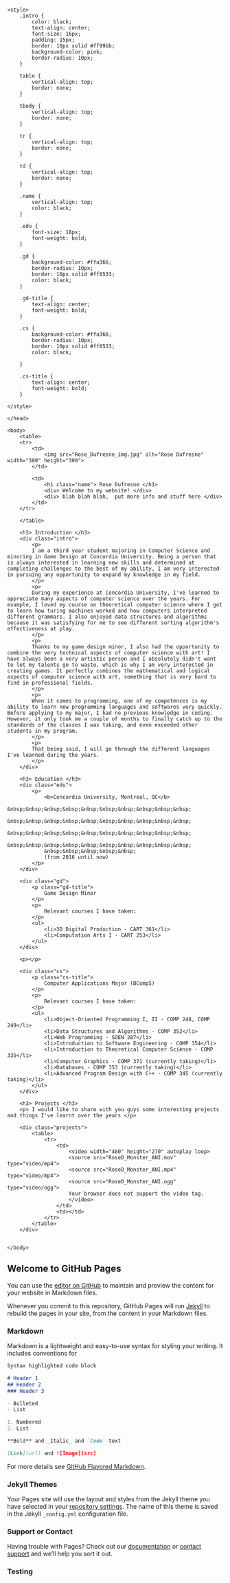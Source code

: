 
<html>
    <head>
        <title> Rose Dufresne </title>

    <style>
        .intro {
            color: black;
            text-align: center;
            font-size: 16px;
            padding: 15px;
            border: 10px solid #ff99bb;
            background-color: pink;
            border-radius: 10px;
        }

        table {
            vertical-align: top;
            border: none;
        }

        tbody {
            vertical-align: top;
            border: none;
        }

        tr {
            vertical-align: top;
            border: none;
        }

        td {
            vertical-align: top;
            border: none;
        }

        .name {
            vertical-align: top;
            color: black;
        }       

        .edu {
            font-size: 18px;
            font-weight: bold;
        } 

        .gd {
            background-color: #ffa366;
            border-radius: 10px;
            border: 10px solid #ff8533;
            color: black;
        }

        .gd-title {
            text-align: center;
            font-weight: bold;
        }

        .cs {
            background-color: #ffa366;
            border-radius: 10px;
            border: 10px solid #ff8533;
            color: black;
            
        }

        .cs-title {
            text-align: center;
            font-weight: bold;
        }

    </style>

    </head>

    <body>
        <table>
        <tr>
            <td> 
                <img src="Rose_Dufresne_img.jpg" alt="Rose Dufresne" width="300" height="300">
            </td>

            <td>
                <h1 class="name"> Rose Dufresne </h1>
                <div> Welcome to my website! </div>
                <div> blah blah blah,  put more info and stuff here </div>
            </td>
        </tr>

        </table>

        <h3> Introduction </h3>
        <div class="intro">
            <p> 
            I am a third year student majoring in Computer Science and minoring in Game Design at Concordia University. Being a person that is always interested in learning new skills and determined at completing challenges to the best of my ability, I am very interested in pursuing any opportunity to expand my knowledge in my field.
            </p>
            <p>
            During my experience at Concordia University, I've learned to appreciate many aspects of computer science over the years. For example, I loved my course on theoretical computer science where I got to learn how turing machines worked and how computers interpreted different grammars. I also enjoyed data structures and algorithms because it was satisfying for me to see different sorting algorithm's effectiveness at play. 
            </p>
            <p>
            Thanks to my game design minor, I also had the opportunity to combine the very technical aspects of computer science with art! I have always been a very artistic person and I absolutely didn't want to let my talents go to waste, which is why I am very interested in creating games. It perfectly combines the mathematical and logical aspects of computer science with art, something that is very hard to find in professional fields. 
            </p>
            <p>
            When it comes to programming, one of my competences is my ability to learn new programming languages and softwares very quickly. Before applying to my major, I had no previous knowledge in coding. However, it only took me a couple of months to finally catch up to the standards of the classes I was taking, and even exceeded other students in my program.
            </p>
            <p>
            That being said, I will go through the different languages I've learned during the years.
            </p>
        </div>

        <h3> Education </h3>
        <div class="edu">
            <p>
                <b>Concordia University, Montreal, QC</b>
                &nbsp;&nbsp;&nbsp;&nbsp;&nbsp;&nbsp;&nbsp;&nbsp;&nbsp;&nbsp;
                &nbsp;&nbsp;&nbsp;&nbsp;&nbsp;&nbsp;&nbsp;&nbsp;&nbsp;&nbsp;
                &nbsp;&nbsp;&nbsp;&nbsp;&nbsp;&nbsp;&nbsp;&nbsp;&nbsp;&nbsp;
                &nbsp;&nbsp;&nbsp;&nbsp;&nbsp;&nbsp;&nbsp;&nbsp;&nbsp;&nbsp;
                &nbsp;&nbsp;&nbsp;&nbsp;&nbsp;
                (from 2016 until now)
            </p>
        </div>

        <div class="gd">
            <p class="gd-title">
                Game Design Minor
            </p>
            <p>
                Relevant courses I have taken:
            </p>
            <ul>
                <li>3D Digital Production - CART 361</li>
                <li>Computation Arts I - CART 253</li>
            </ul>  
        </div>

        <p></p>

        <div class="cs">
            <p class="cs-title">
                Computer Applications Major (BCompS)
            </p>
            <p>
                Relevant courses I have taken:
            </p>
            <ul>
                <li>Object-Oriented Programming I, II - COMP 248, COMP 249</li>
                <li>Data Structures and Algorithms - COMP 352</li>
                <li>Web Programming - SOEN 287</li>
                <li>Introduction to Software Engineering - COMP 354</li>
                <li>Introduction to Theoretical Computer Science - COMP 335</li>
                <li>Computer Graphics - COMP 371 (currently taking)</li>
                <li>Databases - COMP 353 (currently taking)</li>
                <li>Advanced Program Design with C++ - COMP 345 (currently taking)</li>
            </ul>  
        </div>

        <h3> Projects </h3>
        <p> I would like to share with you guys some interesting projects and things I've learnt over the years </p>

        <div class="projects">
            <table>
                <tr>
                    <td>
                        <video width="480" height="270" autoplay loop>
                        <source src="RoseD_Monster_ANI.mov" type="video/mp4">
                        <source src="RoseD_Monster_ANI.mp4" type="video/mp4">
                        <source src="RoseD_Monster_ANI.ogg" type="video/ogg">
                        Your browser does not support the video tag.
                        </video>
                    </td>
                    <td></td>
                </tr>
            </table>
        </div>


    </body>

</html>



## Welcome to GitHub Pages

You can use the [editor on GitHub](https://github.com/RoseDuf/roseduf.github.io/edit/master/index.md) to maintain and preview the content for your website in Markdown files.

Whenever you commit to this repository, GitHub Pages will run [Jekyll](https://jekyllrb.com/) to rebuild the pages in your site, from the content in your Markdown files.

### Markdown

Markdown is a lightweight and easy-to-use syntax for styling your writing. It includes conventions for

```markdown
Syntax highlighted code block

# Header 1
## Header 2
### Header 3

- Bulleted
- List

1. Numbered
2. List

**Bold** and _Italic_ and `Code` text

[Link](url) and ![Image](src)
```

For more details see [GitHub Flavored Markdown](https://guides.github.com/features/mastering-markdown/).

### Jekyll Themes

Your Pages site will use the layout and styles from the Jekyll theme you have selected in your [repository settings](https://github.com/RoseDuf/roseduf.github.io/settings). The name of this theme is saved in the Jekyll `_config.yml` configuration file.

### Support or Contact

Having trouble with Pages? Check out our [documentation](https://help.github.com/categories/github-pages-basics/) or [contact support](https://github.com/contact) and we’ll help you sort it out.

### Testing